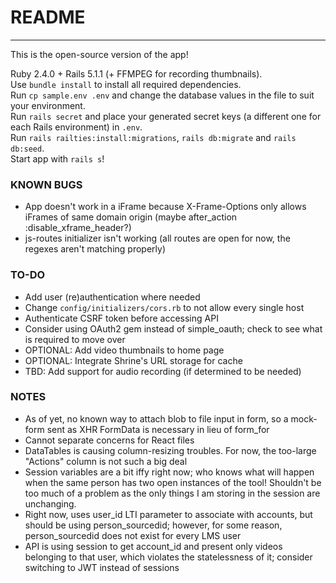 # README
---

This is the open-source version of the app!



Ruby 2.4.0 + Rails 5.1.1 (+ FFMPEG for recording thumbnails).  
Use `bundle install` to install all required dependencies.  
Run `cp sample.env .env` and change the database values in the file to suit your environment.  
Run `rails secret` and place your generated secret keys (a different one for each Rails environment) in `.env`.  
Run `rails railties:install:migrations`, `rails db:migrate` and `rails db:seed`.  
Start app with `rails s`!

### KNOWN BUGS

* App doesn't work in a iFrame because X-Frame-Options only allows iFrames of same domain origin (maybe after_action :disable_xframe_header?)
* js-routes initializer isn't working (all routes are open for now, the regexes aren't matching properly)

### TO-DO

* Add user (re)authentication where needed
* Change `config/initializers/cors.rb` to not allow every single host
* Authenticate CSRF token before accessing API
* Consider using OAuth2 gem instead of simple_oauth; check to see what is required to move over
* OPTIONAL: Add video thumbnails to home page
* OPTIONAL: Integrate Shrine's URL storage for cache
* TBD: Add support for audio recording (if determined to be needed)

### NOTES

* As of yet, no known way to attach blob to file input in form, so a mock-form sent as XHR FormData is necessary in lieu of form_for
* Cannot separate concerns for React files
* DataTables is causing column-resizing troubles. For now, the too-large "Actions" column is not such a big deal
* Session variables are a bit iffy right now; who knows what will happen when the same person has two open instances of the tool! Shouldn't be too much of a problem as the only things I am storing in the session are unchanging.
* Right now, uses user_id LTI parameter to associate with accounts, but should be using person_sourcedid; however, for some reason, person_sourcedid does not exist for every LMS user
* API is using session to get account_id and present only videos belonging to that user, which violates the statelessness of it; consider switching to JWT instead of sessions
